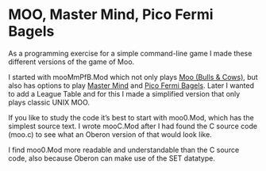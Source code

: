# MOO, Master Mind, Pico Fermi Bagels

As a programming exercise for a simple command-line game I made these different versions of the game of Moo.

I started with mooMmPfB.Mod which not only plays [Moo (Bulls & Cows)](https://en.wikipedia.org/wiki/Bulls_and_Cows), but also has options to play [Master Mind](https://en.wikipedia.org/wiki/Mastermind_(board_game)) and [Pico Fermi Bagels](https://everything2.com/title/Pico+Fermi+Bagels).
Later I wanted to add a League Table and for this I made a simplified version that only plays classic UNIX MOO.

If you like to study the code it’s best to start with moo0.Mod, which has the simplest source text.
I wrote mooC.Mod after I had found the C&nbsp;source code (moo.c) to see what an Oberon version of that would look like.

I find moo0.Mod more readable and understandable than the C&nbsp;source code, also because Oberon can make use of the SET datatype.
